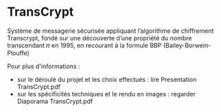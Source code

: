 # TransCrypt
Système de messagerie sécurisée appliquant l’algorithme de chiffrement Transcrypt, fondé sur une découverte d’une propriété du nombre transcendant 𝜋 en 1995, en recourant à la formule BBP (Bailey-Borwein-Plouffe)

Pour plus d'informations :
- sur le déroulé du projet et les choix effectués : lire Presentation TransCrypt.pdf
- sur les spécificités techniques et le rendu en images : regarder Diaporama TransCrypt.pdf
